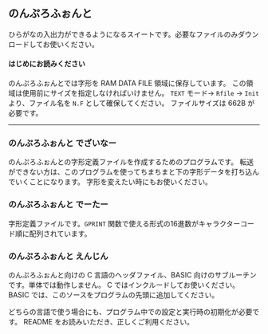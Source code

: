 ## のんぷろふぉんと
ひらがなの入出力ができるようになるスイートです。必要なファイルのみダウンロードしてお使いください。

#### はじめにお読みください
のんぷろふぉんとでは字形を RAM DATA FILE 領域に保存しています。
この領域は使用前にサイズを指定しなければいけません。
`TEXT` モード→ `Rfile` → `Init` より、ファイル名を `N.F` として確保してください。
ファイルサイズは 662B が必要です。

---

### のんぷろふぉんと でざいなー
のんぷろふぉんとの字形定義ファイルを作成するためのプログラムです。
転送ができない方は、このプログラムを使ってちまちまと下の字形データを打ち込んでいくことになります。
字形を変えたい時にもお使いください。

### のんぷろふぉんと でーたー
字形定義ファイルです。`GPRINT` 関数で使える形式の16進数がキャラクターコード順に配列されています。

### のんぷろふぉんと えんじん
のんぷろふぉんと向けの C 言語のヘッダファイル、BASIC 向けのサブルーチンです。単体では動作しません。
C ではインクルードしてお使いください。BASIC では、このソースをプログラムの先頭に追加してください。

どちらの言語で使う場合にも、プログラム中での設定と実行時の初期化が必要です。
README をお読みいただき、正しくご利用ください。